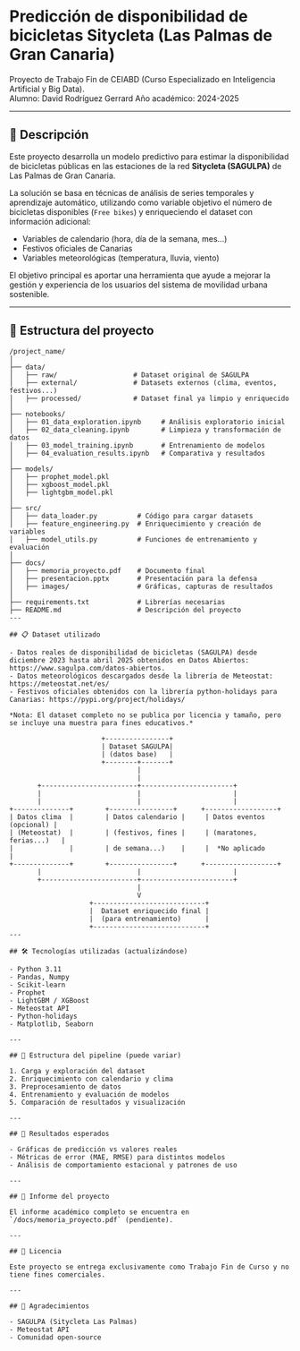 
# Predicción de disponibilidad de bicicletas Sitycleta (Las Palmas de Gran Canaria)

Proyecto de Trabajo Fin de CEIABD (Curso Especializado en Inteligencia Artificial y Big Data).  
Alumno: David Rodríguez Gerrard
Año académico: 2024-2025  

---

## 🎯 Descripción

Este proyecto desarrolla un modelo predictivo para estimar la disponibilidad de bicicletas públicas en las estaciones de la red **Sitycleta (SAGULPA)** de Las Palmas de Gran Canaria.

La solución se basa en técnicas de análisis de series temporales y aprendizaje automático, utilizando como variable objetivo el número de bicicletas disponibles (`Free bikes`) y enriqueciendo el dataset con información adicional:

- Variables de calendario (hora, día de la semana, mes...)
- Festivos oficiales de Canarias
- Variables meteorológicas (temperatura, lluvia, viento)

El objetivo principal es aportar una herramienta que ayude a mejorar la gestión y experiencia de los usuarios del sistema de movilidad urbana sostenible.

---

## 📂 Estructura del proyecto

```
/project_name/
│
├── data/
│   ├── raw/                   # Dataset original de SAGULPA
│   ├── external/              # Datasets externos (clima, eventos, festivos...)
│   ├── processed/             # Dataset final ya limpio y enriquecido
│
├── notebooks/
│   ├── 01_data_exploration.ipynb     # Análisis exploratorio inicial
│   ├── 02_data_cleaning.ipynb        # Limpieza y transformación de datos
│   ├── 03_model_training.ipynb       # Entrenamiento de modelos
│   ├── 04_evaluation_results.ipynb   # Comparativa y resultados
│
├── models/
│   ├── prophet_model.pkl
│   ├── xgboost_model.pkl
│   ├── lightgbm_model.pkl
│
├── src/
│   ├── data_loader.py          # Código para cargar datasets
│   ├── feature_engineering.py  # Enriquecimiento y creación de variables
│   ├── model_utils.py          # Funciones de entrenamiento y evaluación
│
├── docs/
│   ├── memoria_proyecto.pdf    # Documento final
│   ├── presentacion.pptx       # Presentación para la defensa
│   ├── images/                 # Gráficas, capturas de resultados
│
├── requirements.txt            # Librerías necesarias
├── README.md                   # Descripción del proyecto
---

## 📋 Dataset utilizado

- Datos reales de disponibilidad de bicicletas (SAGULPA) desde diciembre 2023 hasta abril 2025 obtenidos en Datos Abiertos: https://www.sagulpa.com/datos-abiertos.
- Datos meteorológicos descargados desde la librería de Meteostat: https://meteostat.net/es/
- Festivos oficiales obtenidos con la librería python-holidays para Canarias: https://pypi.org/project/holidays/

*Nota: El dataset completo no se publica por licencia y tamaño, pero se incluye una muestra para fines educativos.*

                       +----------------+
                       | Dataset SAGULPA|
                       | (datos base)   |
                       +--------+-------+
                                |
                                |
       +------------------------+-----------------------+
       |                        |                       |
       |                        |                       |
+--------------+        +----------------+      +------------------+
| Datos clima  |        | Datos calendario |     | Datos eventos (opcional) |
| (Meteostat)  |        | (festivos, fines |     | (maratones, ferias...)   |
|              |        | de semana...)    |     |  *No aplicado            |
+--------------+        +----------------+      +------------------+
       |                        |                       |
       +------------------------+-----------------------+
                                |
                                V
                    +----------------------------+
                    |  Dataset enriquecido final |
                    |  (para entrenamiento)      |
                    +----------------------------+
---

## 🛠️ Tecnologías utilizadas (actualizándose)

- Python 3.11
- Pandas, Numpy
- Scikit-learn
- Prophet
- LightGBM / XGBoost
- Meteostat API
- Python-holidays
- Matplotlib, Seaborn

---

## 🚀 Estructura del pipeline (puede variar)

1. Carga y exploración del dataset
2. Enriquecimiento con calendario y clima
3. Preprocesamiento de datos
4. Entrenamiento y evaluación de modelos
5. Comparación de resultados y visualización

---

## 🎨 Resultados esperados

- Gráficas de predicción vs valores reales
- Métricas de error (MAE, RMSE) para distintos modelos
- Análisis de comportamiento estacional y patrones de uso

---

## 📄 Informe del proyecto

El informe académico completo se encuentra en `/docs/memoria_proyecto.pdf` (pendiente).

---

## 📜 Licencia

Este proyecto se entrega exclusivamente como Trabajo Fin de Curso y no tiene fines comerciales.

---

## 🙏 Agradecimientos

- SAGULPA (Sitycleta Las Palmas)
- Meteostat API
- Comunidad open-source
